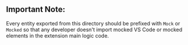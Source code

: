 <!--

  Copyright (c) 2023-2024, Oracle and/or its affiliates.

  Licensed under the Apache License, Version 2.0 (the "License");
  you may not use this file except in compliance with the License.
  You may obtain a copy of the License at

     https://www.apache.org/licenses/LICENSE-2.0

  Unless required by applicable law or agreed to in writing, software
  distributed under the License is distributed on an "AS IS" BASIS,
  WITHOUT WARRANTIES OR CONDITIONS OF ANY KIND, either express or implied.
  See the License for the specific language governing permissions and
  limitations under the License.
-->

## Important Note:
Every entity exported from this directory should be prefixed with `Mock` or `Mocked` so that any developer doesn't import mocked VS Code or mocked elements in the extension main logic code.